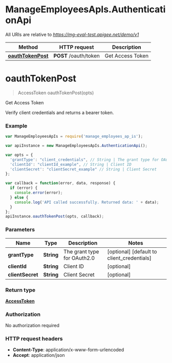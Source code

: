 # ManageEmployeesApIs.AuthenticationApi

All URIs are relative to *https://mg-eval-test.apigee.net/demo/v1*

Method | HTTP request | Description
------------- | ------------- | -------------
[**oauthTokenPost**](AuthenticationApi.md#oauthTokenPost) | **POST** /oauth/token | Get Access Token


<a name="oauthTokenPost"></a>
# **oauthTokenPost**
> AccessToken oauthTokenPost(opts)

Get Access Token

Verify client credentials and returns a bearer token.

### Example
```javascript
var ManageEmployeesApIs = require('manage_employees_ap_is');

var apiInstance = new ManageEmployeesApIs.AuthenticationApi();

var opts = { 
  'grantType': "client_credentials", // String | The grant type for OAuth2.0
  'clientId': "clientId_example", // String | Client ID
  'clientSecret': "clientSecret_example" // String | Client Secret
};

var callback = function(error, data, response) {
  if (error) {
    console.error(error);
  } else {
    console.log('API called successfully. Returned data: ' + data);
  }
};
apiInstance.oauthTokenPost(opts, callback);
```

### Parameters

Name | Type | Description  | Notes
------------- | ------------- | ------------- | -------------
 **grantType** | **String**| The grant type for OAuth2.0 | [optional] [default to client_credentials]
 **clientId** | **String**| Client ID | [optional] 
 **clientSecret** | **String**| Client Secret | [optional] 

### Return type

[**AccessToken**](AccessToken.md)

### Authorization

No authorization required

### HTTP request headers

 - **Content-Type**: application/x-www-form-urlencoded
 - **Accept**: application/json

